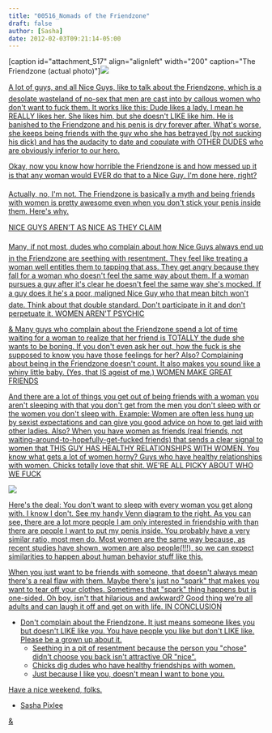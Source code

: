 ```yaml
---
title: "00516_Nomads of the Friendzone"
draft: false
author: [Sasha]
date: 2012-02-03T09:21:14-05:00
---
```


[caption id="attachment_517" align="alignleft" width="200" caption="The Friendzone (actual photo)"]<a href="http://www.morethanmen.org/wp-content/uploads/2012/02/friendzone.jpg">![](http://www.morethanmen.org/wp-content/uploads/2012/02/friendzone.jpg)

A lot of guys, and all Nice Guys&#153;, like to talk about the Friendzone, which is a desolate wasteland of no-sex that men are cast into by callous women who don't want to fuck them. It works like this: Dude likes a lady. I mean he REALLY likes her. She likes him, but she doesn't LIKE like him. He is banished to the Friendzone and his penis is dry forever after. What's worse, she keeps being friends with the guy who she has betrayed (by not sucking his dick) and has the audacity to date and copulate with OTHER DUDES who are obviously inferior to our hero.

Okay, now you know how horrible the Friendzone is and how messed up it is that any woman would EVER do that to a Nice Guy&#153;. I'm done here, right?

Actually, no, I'm not. The Friendzone is basically a myth and being friends with women is pretty awesome even when you don't stick your penis inside them. Here's why.

NICE GUYS&#153; AREN'T AS NICE AS THEY CLAIM

Many, if not most, dudes who complain about how Nice Guys&#153; always end up in the Friendzone are seething with resentment. They feel like treating a woman well entitles them to tapping that ass. They get angry because they fall for a woman who doesn't feel the same way about them. If a woman pursues a guy after it's clear he doesn't feel the same way she's mocked. If a guy does it he's a poor, maligned Nice Guy&#153; who that mean bitch won't date. Think about that double standard. Don't participate in it and don't perpetuate it.
WOMEN AREN'T PSYCHIC

& Many guys who complain about the Friendzone spend a lot of time waiting for a woman to realize that her friend is TOTALLY the dude she wants to be boning. If you don't even ask her out, how the fuck is she supposed to know you have those feelings for her? Also? Complaining about being in the Friendzone doesn't count. It also makes you sound like a whiny little baby. (Yes, that IS ageist of me.)
WOMEN MAKE GREAT FRIENDS

And there are a lot of things you get out of being friends with a woman you aren't sleeping with that you don't get from the men you don't sleep with or the women you don't sleep with. Example: Women are often less hung up by sexist expectations and can give you good advice on how to get laid with other ladies. Also? When you have women as friends (real friends, not waiting-around-to-hopefully-get-fucked friends) that sends a clear signal to women that THIS GUY HAS HEALTHY RELATIONSHIPS WITH WOMEN. You know what gets a lot of women horny? Guys who have healthy relationships with women. Chicks totally love that shit.
WE'RE ALL PICKY ABOUT WHO WE FUCK

![](http://www.morethanmen.org/wp-content/uploads/2012/02/sexyvenn.jpg)

Here's the deal: You don't want to sleep with every woman you get along with. I know I don't. See my handy Venn diagram to the right. As you can see, there are a lot more people I am only interested in friendship with than there are people I want to put my penis inside. You probably have a very similar ratio, most men do. Most women are the same way because, as recent studies have shown, women are also people(!!!), so we can expect similarities to happen about human behavior stuff like this.

When you just want to be friends with someone, that doesn't always mean there's a real flaw with them. Maybe there's just no "spark" that makes you want to tear off your clothes. Sometimes that "spark" thing happens but is one-sided. Oh boy, isn't that hilarious and awkward? Good thing we're all adults and can laugh it off and get on with life.
IN CONCLUSION


- Don't complain about the Friendzone. It just means someone likes you but doesn't LIKE like you. You have people you like but don't LIKE like. Please be a grown up about it.
	- Seething in a pit of resentment because the person you "chose" didn't choose you back isn't attractive OR "nice".
	- Chicks dig dudes who have healthy friendships with women.
	- Just because I like you, doesn't mean I want to bone you.

Have a nice weekend, folks.

- Sasha Pixlee

& 